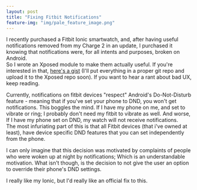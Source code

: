 ```yaml
---
layout: post
title: "Fixing Fitbit Notifications"
feature-img: "img/pale_feature_image.png"
---
```


I recently purchased a Fitbit Ionic smartwatch, and, after having useful notifications removed from my Charge 2 in an update, I purchased it knowing that notifications were, for all intents and purposes, broken on Android.  
So I wrote an Xposed module to make them actually useful. If you're interested in that, [here's a gist](https://gist.github.com/CompletelyGeneric/3418a3a555fab5192b39b7111e6f242a) (I'll put everything in a proper git repo and upload it to the Xposed repo soon). If you want to hear a rant about bad UX, keep reading.  
  
Currently, notifications on fitbit devices "respect" Android's Do-Not-Disturb feature - meaning that if you've set your phone to DND, you won't get notifications. This boggles the mind. If I have my phone on me, and set to vibrate or ring; I probably don't need my fitbit to vibrate as well. And worse, If I have my phone set on DND, my watch will not receive notifications.  
The most infuriating part of this is that all Fitbit devices (that i've owned at least), have device specific DND features that you can set independently from the phone.   

I can only imagine that this decision was motivated by complaints of people who were woken up at night by notifications; Which is an understandable motivation. What isn't though, is the decision to not give the user an option to override their phone's DND settings.

I really like my Ionic, but I'd really like an official fix to this.